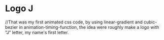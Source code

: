 # Logo J
//That was my first animated css code, by using linear-gradient and cubic-bezier in animation-timing-function, the idea were roughly make a logo with "J" letter, my name's first letter.

